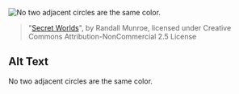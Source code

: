 ![No two adjacent circles are the same color.](https://imgs.xkcd.com/comics/secret_worlds.jpg)
> "[Secret Worlds](https://xkcd.com/52/)", by Randall Munroe, licensed under Creative Commons Attribution-NonCommercial 2.5 License

## Alt Text
No two adjacent circles are the same color.
